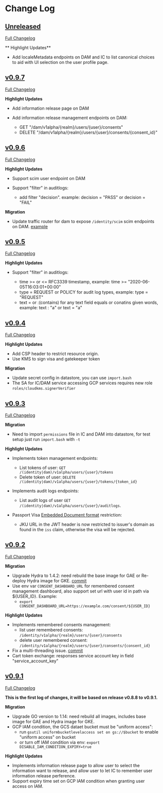 # Change Log

## [Unreleased](https://github.com/GoogleCloudPlatform/healthcare-federated-access-services/tree/HEAD)

[Full Changelog](https://github.com/GoogleCloudPlatform/healthcare-federated-access-services/compare/v0.9.7...HEAD)

** Highlight Updates**

* Add localeMetadata endpoints on DAM and IC to list canonical choices to aid
  with UI selection on the user profile page.

## [v0.9.7](https://github.com/GoogleCloudPlatform/healthcare-federated-access-services/tree/v0.9.7)

[Full Changelog](https://github.com/GoogleCloudPlatform/healthcare-federated-access-services/compare/v0.9.6...v0.9.7)

**Highlight Updates**

* Add information release page on DAM
* Add information release management endpoints on DAM:

  * GET "/dam/v1alpha/{realm}/users/{user}/consents"
  * DELETE "/dam/v1alpha/{realm}/users/{user}/consents/{consent_id}"

## [v0.9.6](https://github.com/GoogleCloudPlatform/healthcare-federated-access-services/tree/v0.9.6)

[Full Changelog](https://github.com/GoogleCloudPlatform/healthcare-federated-access-services/compare/v0.9.5...v0.9.6)

**Highlight Updates**

* Support scim user endpoint on DAM
* Support "filter" in auditlogs:

  * add filter "decision". example: decision = "PASS" or decision = "FAIL"

**Migration**

* Update traffic router for dam to expose `/identity/scim` scim endpoints on DAM. [example](https://github.com/GoogleCloudPlatform/healthcare-federated-access-services/blob/master/deploy/build-templates/dam/nginx.conf)

## [v0.9.5](https://github.com/GoogleCloudPlatform/healthcare-federated-access-services/tree/v0.9.5)

[Full Changelog](https://github.com/GoogleCloudPlatform/healthcare-federated-access-services/compare/v0.9.4...v0.9.5)

**Highlight Updates**

* Support "filter" in auditlogs:

  * time >= or <= RFC3339 timestamp, example: time >= "2020-06-05T16:03:01+00:00"
  * type = REQUEST or POLICY for audit log types, example: type = "REQUEST"
  * text = or :(contains) for any text field equals or conatins given words, example: text : "a" or text = "a"

## [v0.9.4](https://github.com/GoogleCloudPlatform/healthcare-federated-access-services/tree/v0.9.4)

[Full Changelog](https://github.com/GoogleCloudPlatform/healthcare-federated-access-services/compare/v0.9.3...v0.9.4)

**Highlight Updates**

* Add CSP header to restrict resource origin.
* Use KMS to sign visa and gatekeeper token

**Migration**

* Update secret config in datastore, you can use `import.bash`
* The SA for IC/DAM service accessing GCP services requires new role `roles/cloudkms.signerVerifier`

## [v0.9.3](https://github.com/GoogleCloudPlatform/healthcare-federated-access-services/tree/v0.9.3)

[Full Changelog](https://github.com/GoogleCloudPlatform/healthcare-federated-access-services/compare/v0.9.2...v0.9.3)

**Migration**

* Need to import `permissions` file in IC and DAM into datastore, for test setup just run `import.bash` with `-t`

**Highlight Updates**

* Implements token management endpoints:

  * List tokens of user: `GET /(identity|dam)/v1alpha/users/{user}/tokens`
  * Delete token of user: `DELETE /(identity|dam)/v1alpha/users/{user}/tokens/{token_id}`

* Implements audit logs endpoints:

  * List audit logs of user `GET /(identity|dam)/v1alpha/users/{user}/auditlogs`.

* Passport Visa [Embedded Document format](https://github.com/ga4gh/data-security/blob/master/AAI/AAIConnectProfile.md#embedded-document-token-format) restriction:

     * JKU URL in the JWT header is now restricted to issuer's domain as found in the `iss` claim, otherwise the visa will be rejected.

## [v0.9.2](https://github.com/GoogleCloudPlatform/healthcare-federated-access-services/tree/v0.9.2)

[Full Changelog](https://github.com/GoogleCloudPlatform/healthcare-federated-access-services/compare/v0.9.1...v0.9.2)

**Migration**

* Upgrade Hydra to 1.4.2: need rebuild the base image for GAE or Re-deploy Hydra image for GKE. [commit](https://github.com/GoogleCloudPlatform/healthcare-federated-access-services/commit/d7e34f2c8c27de83e6c98620ca391b48a679e5b0)
* Use env var `CONSENT_DASHBOARD_URL` for remembered consent management dashboard, also support set url with user id in path via ${USER_ID}. Example:
  * `export CONSENT_DASHBOARD_URL=https://example.com/consent/${USER_ID}`

**Highlight Updates**

* Implements remembered consents management:
  * list user remembered consents: `/identity/v1alpha/{realm}/users/{user}/consents`
  * delete user remembered consent: `/identity/v1alpha/{realm}/users/{user}/consents/{consent_id}`
* Fix a multi-threading issue. [commit](https://github.com/GoogleCloudPlatform/healthcare-federated-access-services/commit/8aa9c49cc7cef5329bb1eef523b66573d864fe71)
* Cart token exchange: responses service account key in field "service_account_key"

## [v0.9.1](https://github.com/GoogleCloudPlatform/healthcare-federated-access-services/tree/v0.9.1)

[Full Changelog](https://github.com/GoogleCloudPlatform/healthcare-federated-access-services/compare/v0.8.8...v0.9.1)

**This is the first log of changes, it will be based on release v0.8.8 to v0.9.1.**

**Migration**

* Upgrade GO version to 1.14: need rebuild all images, includes base image for GAE and Hydra image for GKE.
* GCP IAM condition, the GCS dataet bucket must be "uniform access":
  * run `gsutil uniformbucketlevelaccess set on gs://$bucket` to enable "uniform access" on bucket
  * or turn off IAM condition via env: `export DISABLE_IAM_CONDITION_EXPIRY=true`

**Highlight Updates**

* Implements information release page to allow user to select the information want to release, and allow user to let IC to remember user information release perference.
* Support expiry time set on GCP IAM condition when granting user access on IAM.
